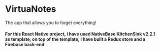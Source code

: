 # VirtuaNotes
The app that allows you to forget everything!

#### For this React Native project, I have used NativeBase KitchenSink v2.2.1 as template; on top of the template, I have built a Redux store and a Firebase back-end